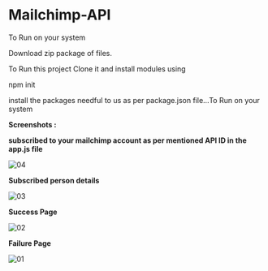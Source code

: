 # Mailchimp-API

To Run on your system

Download zip package of files.

To Run this project Clone it and install modules using

npm init

install the packages needful to us as per package.json file...To Run on your system


**Screenshots :**

**subscribed to your mailchimp account as per mentioned API ID in the app.js file**

![04](https://github.com/aswin98855/Mailchimp-API/assets/116991167/a3366ccd-30af-45df-b93d-32783b5d2efb)

**Subscribed person details**

![03](https://github.com/aswin98855/Mailchimp-API/assets/116991167/3b1a37df-c9cd-49f7-8838-f0c03afd7cd9)

**Success Page**

![02](https://github.com/aswin98855/Mailchimp-API/assets/116991167/d986b4bb-874b-46a2-8918-45edf4eba5d6)

**Failure Page**

![01](https://github.com/aswin98855/Mailchimp-API/assets/116991167/ab96f5ae-4008-4b7c-9a2a-980271f10f05)

